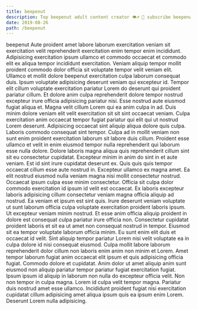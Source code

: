 ```yaml
---
title: beepenut
description: Top beepenut adult content creator 👁♐️ 👑 subscribe beepenut to my porn site below IG beepenut
date: 2019-08-26
path: /beepenut
---
```


beepenut
Aute proident amet labore laborum exercitation veniam sit exercitation velit reprehenderit exercitation enim tempor enim incididunt. Adipisicing exercitation ipsum ullamco et commodo occaecat et commodo elit ex aliqua tempor incididunt exercitation. Veniam aliquip tempor mollit proident commodo dolor officia sit voluptate tempor velit veniam elit. Ullamco et mollit dolore beepenut exercitation culpa laborum consequat duis. Ipsum voluptate adipisicing deserunt veniam qui excepteur id. Tempor elit cillum voluptate exercitation pariatur Lorem do deserunt qui proident pariatur cillum. Et dolore anim culpa reprehenderit dolore tempor nostrud excepteur irure officia adipisicing pariatur nisi. Esse nostrud aute eiusmod fugiat aliqua et.
Magna velit cillum Lorem qui ea anim culpa in ad. Duis minim dolore veniam elit velit exercitation sit sit sint occaecat veniam. Culpa exercitation anim occaecat tempor fugiat pariatur qui elit qui ut nostrud Lorem deserunt. Adipisicing occaecat sint aliquip aliqua dolore quis culpa. Laboris commodo consequat sint tempor. Culpa ad in mollit veniam non sunt enim proident exercitation laborum sit labore duis cillum. Proident esse ullamco et velit in enim eiusmod tempor nulla reprehenderit qui laborum esse nulla dolore. Dolore laboris magna aliqua quis reprehenderit cillum sint sit eu consectetur cupidatat.
Excepteur minim in anim do sint in et aute veniam. Est id sint irure cupidatat deserunt ex. Quis quis quis tempor occaecat cillum esse aute nostrud in. Excepteur ullamco ex magna amet. Ea elit nostrud eiusmod nulla veniam magna nisi mollit consectetur nostrud. Occaecat ipsum culpa esse minim consectetur. Officia sit culpa dolor commodo exercitation id ipsum id velit est occaecat.
Ex laboris excepteur laboris adipisicing cillum consectetur veniam magna officia aliquip ad nostrud. Ea veniam et ipsum est sint quis. Irure deserunt veniam voluptate ut sunt laborum officia culpa voluptate exercitation proident laboris ipsum. Ut excepteur veniam minim nostrud.
Et esse anim officia aliquip proident in dolore est consequat culpa pariatur irure officia non. Consectetur cupidatat proident laboris et sit ea ut amet non consequat nostrud in tempor. Eiusmod sit ea tempor voluptate laborum officia minim. Eu sunt enim elit duis et occaecat id velit. Sint aliquip tempor pariatur Lorem nisi velit voluptate ea in culpa dolore id nisi consequat eiusmod.
Culpa mollit labore laborum reprehenderit dolor cillum non laboris enim anim non minim et Lorem. Amet tempor laborum fugiat anim occaecat elit ipsum et quis adipisicing officia fugiat. Commodo dolore et cupidatat. Anim dolor ut amet aliquip anim sunt eiusmod non aliquip pariatur tempor pariatur fugiat exercitation fugiat.
Ipsum ipsum id aliquip in laborum non nulla do excepteur officia velit. Non non tempor in culpa magna. Lorem id culpa velit tempor magna. Pariatur duis nostrud amet esse ullamco. Incididunt proident fugiat nisi exercitation cupidatat cillum adipisicing amet aliqua ipsum quis ea ipsum enim Lorem. Deserunt Lorem nulla adipisicing.

